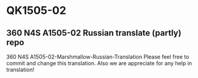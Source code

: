 # QK1505-02
360 N4S A1505-02 Russian translate (partly) repo
------------------------------------
360 N4S A1505-02-Marshmallow-Russian-Translation
Please feel free to commit and change this translation. Also we are appreciate for any help in translation! 
